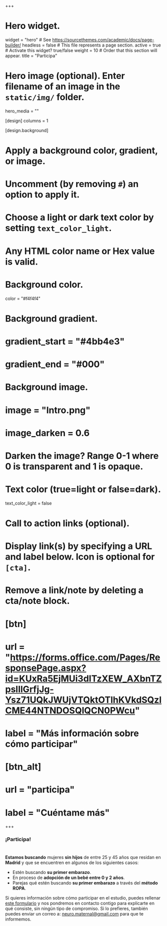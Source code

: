 +++
# Hero widget.
widget = "hero"  # See https://sourcethemes.com/academic/docs/page-builder/
headless = false  # This file represents a page section.
active = true  # Activate this widget? true/false
weight = 10  # Order that this section will appear.
title = "Participa"

# Hero image (optional). Enter filename of an image in the `static/img/` folder.
hero_media = ""
 
 [design]
  columns = 1

[design.background]
  # Apply a background color, gradient, or image.
  #   Uncomment (by removing `#`) an option to apply it.
  #   Choose a light or dark text color by setting `text_color_light`.
  #   Any HTML color name or Hex value is valid.

  # Background color.
  color = "#f4f4f4"
  
  # Background gradient.
  # gradient_start = "#4bb4e3"
  # gradient_end = "#000"
  
  # Background image.
  # image = "Intro.png"
  # image_darken = 0.6  
  # Darken the image? Range 0-1 where 0 is transparent and 1 is opaque.

  # Text color (true=light or false=dark).
  text_color_light = false

# Call to action links (optional).
#   Display link(s) by specifying a URL and label below. Icon is optional for `[cta]`.
#   Remove a link/note by deleting a cta/note block.
# [btn]
#  url = "https://forms.office.com/Pages/ResponsePage.aspx?id=KUxRa5EjMUi3dITzXEW_AXbnTZpslIlGrfjJg-Ysz71UQkJWUjVTQktOTlhKVkdSQzlCME44NTNDOSQlQCN0PWcu"
#  label = "Más información sobre cómo participar"
  
# [btn_alt]
# url = "participa"
# label = "Cuéntame más"

+++
### ¡Participa!

#

**Estamos buscando** mujeres **sin hijos** de entre 25 y 45 años que residan en **Madrid** y que se encuentren en algunos de los siguientes casos:

  - Estén buscando **su primer embarazo**.
  - En proceso de **adopción de un bebé entre 0 y 2 años**.
  - Parejas qué estén buscando **su primer embarazo** a través del **método ROPA**.

Si quieres información sobre cómo participar en el estudio, puedes rellenar [este formulario](https://forms.office.com/Pages/ResponsePage.aspx?id=KUxRa5EjMUi3dITzXEW_AXbnTZpslIlGrfjJg-Ysz71UQkJWUjVTQktOTlhKVkdSQzlCME44NTNDOSQlQCN0PWcu) y nos pondremos en contacto contigo para explicarte en qué consiste, sin ningún tipo de compromiso. Si lo prefieres, también puedes enviar un correo a: [neuro.maternal@gmail.com](mailto:neuro.maternal@gmail.com) para que te informemos.
